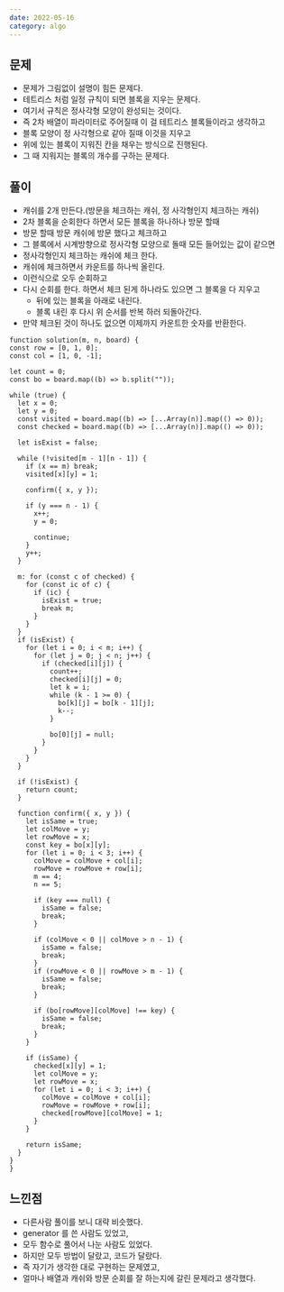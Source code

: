 ```yaml
---
date: 2022-05-16
category: algo
---
```


## 문제

- 문제가 그림없이 설명이 힘든 문제다.
- 테트리스 처럼 일정 규칙이 되면 블록을 지우는 문제다.
- 여기서 규칙은 정사각형 모양이 완성되는 것이다.
- 즉 2차 배열이 파라미터로 주어질때 이 걸 테트리스 블록들이라고 생각하고
- 블록 모양이 정 사각형으로 같아 질때 이것을 지우고
- 위에 있는 블록이 지워진 칸을 채우는 방식으로 진행된다.
- 그 때 지워지는 블록의 개수를 구하는 문제다.

## 풀이

- 캐쉬를 2개 만든다.(방문을 체크하는 캐쉬, 정 사각형인지 체크하는 캐쉬)
- 2차 블록을 순회한다 하면서 모든 블록을 하나하나 방문 할때
- 방문 할때 방문 캐쉬에 방문 했다고 체크하고
- 그 블록에서 시계방향으로 정사각형 모양으로 돌때 모든 들어있는 값이 같으면
- 정사각형인지 체크하는 캐쉬에 체크 한다.
- 캐쉬에 체크하면서 카운트를 하나씩 올린다.
- 이런식으로 오두 순회하고
- 다시 순회를 한다. 하면서 체크 된게 하나라도 있으면 그 블록을 다 지우고
  - 뒤에 있는 블록을 아래로 내린다.
  - 블록 내린 후 다시 위 순서를 반복 하러 되돌아간다.
- 만약 체크된 것이 하나도 없으면 이제까지 카운트한 숫자를 반환한다.

```
function solution(m, n, board) {
const row = [0, 1, 0];
const col = [1, 0, -1];

let count = 0;
const bo = board.map((b) => b.split(""));

while (true) {
  let x = 0;
  let y = 0;
  const visited = board.map((b) => [...Array(n)].map(() => 0));
  const checked = board.map((b) => [...Array(n)].map(() => 0));

  let isExist = false;

  while (!visited[m - 1][n - 1]) {
    if (x == m) break;
    visited[x][y] = 1;

    confirm({ x, y });

    if (y === n - 1) {
      x++;
      y = 0;

      continue;
    }
    y++;
  }

  m: for (const c of checked) {
    for (const ic of c) {
      if (ic) {
        isExist = true;
        break m;
      }
    }
  }
  if (isExist) {
    for (let i = 0; i < m; i++) {
      for (let j = 0; j < n; j++) {
        if (checked[i][j]) {
          count++;
          checked[i][j] = 0;
          let k = i;
          while (k - 1 >= 0) {
            bo[k][j] = bo[k - 1][j];
            k--;
          }

          bo[0][j] = null;
        }
      }
    }
  }

  if (!isExist) {
    return count;
  }

  function confirm({ x, y }) {
    let isSame = true;
    let colMove = y;
    let rowMove = x;
    const key = bo[x][y];
    for (let i = 0; i < 3; i++) {
      colMove = colMove + col[i];
      rowMove = rowMove + row[i];
      m == 4;
      n == 5;

      if (key === null) {
        isSame = false;
        break;
      }

      if (colMove < 0 || colMove > n - 1) {
        isSame = false;
        break;
      }
      if (rowMove < 0 || rowMove > m - 1) {
        isSame = false;
        break;
      }

      if (bo[rowMove][colMove] !== key) {
        isSame = false;
        break;
      }
    }

    if (isSame) {
      checked[x][y] = 1;
      let colMove = y;
      let rowMove = x;
      for (let i = 0; i < 3; i++) {
        colMove = colMove + col[i];
        rowMove = rowMove + row[i];
        checked[rowMove][colMove] = 1;
      }
    }

    return isSame;
  }
}
}
```

## 느낀점

- 다른사람 풀이를 보니 대략 비슷했다.
- generator 를 쓴 사람도 있었고,
- 모두 함수로 풀어서 나눈 사람도 있었다.
- 하지만 모두 방법이 달랐고, 코드가 달랐다.
- 즉 자기가 생각한 대로 구현하는 문제였고,
- 얼마나 배열과 캐쉬와 방문 순회를 잘 하는지에 갈린 문제라고 생각했다.
